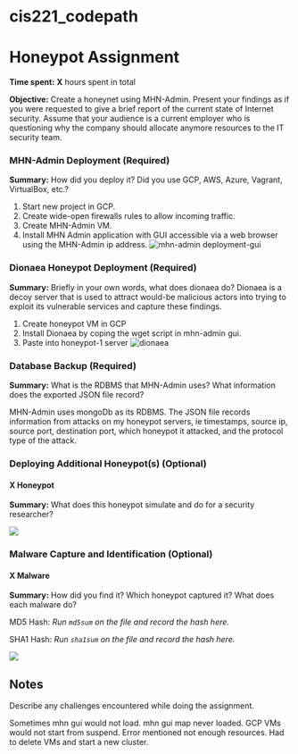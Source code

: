 # cis221_codepath

# Honeypot Assignment

**Time spent:** **X** hours spent in total

**Objective:** Create a honeynet using MHN-Admin. Present your findings as if you were requested to give a brief report of the current state of Internet security. Assume that your audience is a current employer who is questioning why the company should allocate anymore resources to the IT security team.

### MHN-Admin Deployment (Required)

**Summary:** How did you deploy it? Did you use GCP, AWS, Azure, Vagrant, VirtualBox, etc.?
1. Start new project in GCP.
2. Create wide-open firewalls rules to allow incoming traffic.
3. Create MHN-Admin VM.
4. Install MHN Admin application with GUI accessible via a web browser using the MHN-Admin ip address.
![mhn-admin deployment-gui](https://user-images.githubusercontent.com/98624766/166303962-8e4fa917-d101-4dab-8f5c-6d4fbccec66f.gif)

### Dionaea Honeypot Deployment (Required)

**Summary:** Briefly in your own words, what does dionaea do?
Dionaea is a decoy server that is used to attract would-be malicious actors into trying to exploit its vulnerable services and capture these findings.
1. Create honeypot VM in GCP
2. Install Dionaea by coping the wget script in mhn-admin gui.
3. Paste into honeypot-1 server
![dionaea](https://user-images.githubusercontent.com/98624766/166306537-b3ff4787-05d2-4159-980d-475d07ff1c1e.gif)

### Database Backup (Required) 

**Summary:** What is the RDBMS that MHN-Admin uses? What information does the exported JSON file record?

MHN-Admin uses mongoDb as its RDBMS. The JSON file records information from attacks on my honeypot servers, ie timestamps, source ip, source port, destination port, which honeypot it attacked, and the protocol type of the attack. 

### Deploying Additional Honeypot(s) (Optional)

#### X Honeypot

**Summary:** What does this honeypot simulate and do for a security researcher?

<img src="x-honeypot.gif">

### Malware Capture and Identification (Optional)

#### X Malware

**Summary:** How did you find it? Which honeypot captured it? What does each malware do?

MD5 Hash: *Run `md5sum` on the file and record the hash here.*

SHA1 Hash: *Run `sha1sum` on the file and record the hash here.*

<img src="x-malware.gif">

## Notes

Describe any challenges encountered while doing the assignment.

Sometimes mhn gui would not load. 
mhn gui map never loaded.
GCP VMs would not start from suspend. Error mentioned not enough resources. Had to delete VMs and start a new cluster. 
